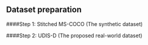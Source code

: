 ## Dataset preparation
####Step 1: Stitched MS-COCO (The synthetic dataset)

####Step 2: UDIS-D (The proposed real-world dataset)
